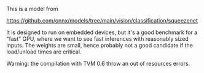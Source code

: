 This is a model from

https://github.com/onnx/models/tree/main/vision/classification/squeezenet


It is designed to run on embedded devices, but it's a good benchmark for a "fast" GPU, where we want to see fast inferences with reasonably sized inputs. The weights are small, hence probably not a good candidate if the load/unload times are critical.

Warning: the compilation with TVM 0.6 throw an out of resources errors.
